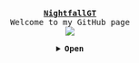 <p align="center">
  <br>
  <samp>
    <b><a href="http://nightfall.epizy.com">NightfallGT</a></b>
    <br>Welcome to my GitHub page<br>

</samp>

  <img src="https://user-images.githubusercontent.com/39178149/123626895-e9b08400-d843-11eb-9a81-9ffad1e675b9.gif" />

</p>

<details align="center">

<summary> <b> <samp> Open </samp></b></summary>
<samp>

  <br> </br>
```
16 year old developer
 ```
  
<p align="center">
<a href="http://nightfall.epizy.com">Website</a>
</p> 

</samp>
</details>
